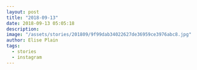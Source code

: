 ```yaml
---
layout: post
title: "2018-09-13"
date: 2018-09-13 05:05:18
description: 
image: "/assets/stories/201809/9f99dab34022627de36959ce3976abc8.jpg"
author: Elise Plain
tags: 
  - stories
  - instagram
---
```



<p></p>
